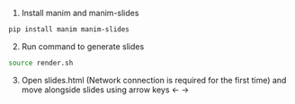 1) Install manim and manim-slides
```sh
pip install manim manim-slides
```

2) Run command to generate slides
```sh
source render.sh
```

3) Open slides.html (Network connection is required for the first time) and move alongside slides using arrow keys <- ->

